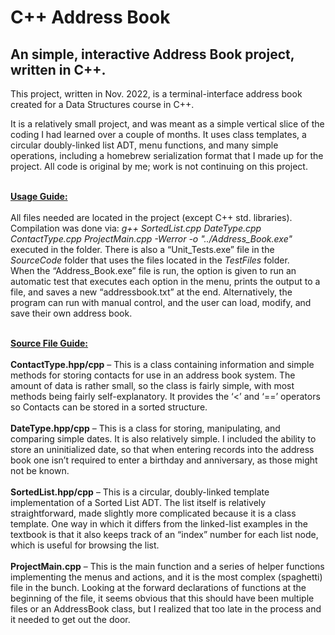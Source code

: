# C++ Address Book
## An simple, interactive Address Book project, written in C++.

This project, written in Nov. 2022, is a terminal-interface address book created for a Data Structures course in C++.

It is a relatively small project, and was meant as a simple vertical slice of the coding I had learned over a couple of months.  It uses class templates, a circular doubly-linked list ADT, menu functions, and many simple operations, including a homebrew serialization format that I made up for the project.  All code is original by me; work is not continuing on this project.<br><br>

<ins>**Usage Guide:**</ins><br><br>
All files needed are located in the project (except C++ std. libraries).  Compilation was done via: *g++ SortedList.cpp DateType.cpp ContactType.cpp ProjectMain.cpp  -Werror -o "../Address_Book.exe"* executed in the <SourceCode> folder.  There is also a “Unit_Tests.exe” file in the *SourceCode* folder that uses the files located in the *TestFiles* folder.<br>
When the “Address_Book.exe” file is run, the option is given to run an automatic test that executes each option in the menu, prints the output to a file, and saves a new “addressbook.txt” at the end.  Alternatively, the program can run with manual control, and the user can load, modify, and save their own address book.<br><br>


<ins>**Source File Guide:**</ins><br><br>
**ContactType.hpp/cpp** – This is a class containing information and simple methods for storing contacts for use in an address book system.  The amount of data is rather small, so the class is fairly simple, with most methods being fairly self-explanatory.  It provides the ‘<’ and ‘==’ operators so Contacts can be stored in a sorted structure.<br><br>
**DateType.hpp/cpp** – This is a class for storing, manipulating, and comparing simple dates.  It is also relatively simple.  I included the ability to store an uninitialized date, so that when entering records into the address book one isn’t required to enter a birthday and anniversary, as those might not be known.<br><br>
**SortedList.hpp/cpp** – This is a circular, doubly-linked template implementation of a Sorted List ADT.  The list itself is relatively straightforward, made slightly more complicated because it is a class template.  One way in which it differs from the linked-list examples in the textbook is that it also keeps track of an “index” number for each list node, which is useful for browsing the list.<br><br>
**ProjectMain.cpp** – This is the main function and a series of helper functions implementing the menus and actions, and it is the most complex (spaghetti) file in the bunch.  Looking at the forward declarations of functions at the beginning of the file, it seems obvious that this should have been multiple files or an AddressBook class, but I realized that too late in the process and it needed to get out the door.
